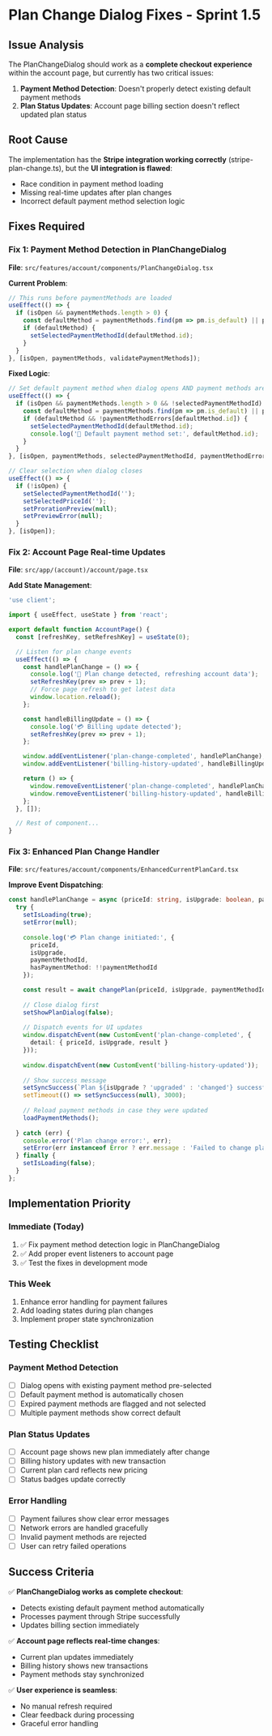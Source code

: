 # Plan Change Dialog Fixes - Sprint 1.5

## Issue Analysis

The PlanChangeDialog should work as a **complete checkout experience** within the account page, but currently has two critical issues:

1. **Payment Method Detection**: Doesn't properly detect existing default payment methods
2. **Plan Status Updates**: Account page billing section doesn't reflect updated plan status

## Root Cause

The implementation has the **Stripe integration working correctly** (stripe-plan-change.ts), but the **UI integration is flawed**:

- Race condition in payment method loading
- Missing real-time updates after plan changes
- Incorrect default payment method selection logic

## Fixes Required

### Fix 1: Payment Method Detection in PlanChangeDialog

**File**: `src/features/account/components/PlanChangeDialog.tsx`

**Current Problem**:
```typescript
// This runs before paymentMethods are loaded
useEffect(() => {
  if (isOpen && paymentMethods.length > 0) {
    const defaultMethod = paymentMethods.find(pm => pm.is_default) || paymentMethods[0];
    if (defaultMethod) {
      setSelectedPaymentMethodId(defaultMethod.id);
    }
  }
}, [isOpen, paymentMethods, validatePaymentMethods]);
```

**Fixed Logic**:
```typescript
// Set default payment method when dialog opens AND payment methods are loaded
useEffect(() => {
  if (isOpen && paymentMethods.length > 0 && !selectedPaymentMethodId) {
    const defaultMethod = paymentMethods.find(pm => pm.is_default) || paymentMethods[0];
    if (defaultMethod && !paymentMethodErrors[defaultMethod.id]) {
      setSelectedPaymentMethodId(defaultMethod.id);
      console.log('🔧 Default payment method set:', defaultMethod.id);
    }
  }
}, [isOpen, paymentMethods, selectedPaymentMethodId, paymentMethodErrors]);

// Clear selection when dialog closes
useEffect(() => {
  if (!isOpen) {
    setSelectedPaymentMethodId('');
    setSelectedPriceId('');
    setProrationPreview(null);
    setPreviewError(null);
  }
}, [isOpen]);
```

### Fix 2: Account Page Real-time Updates

**File**: `src/app/(account)/account/page.tsx`

**Add State Management**:
```typescript
'use client';

import { useEffect, useState } from 'react';

export default function AccountPage() {
  const [refreshKey, setRefreshKey] = useState(0);

  // Listen for plan change events
  useEffect(() => {
    const handlePlanChange = () => {
      console.log('🔄 Plan change detected, refreshing account data');
      setRefreshKey(prev => prev + 1);
      // Force page refresh to get latest data
      window.location.reload();
    };

    const handleBillingUpdate = () => {
      console.log('💳 Billing update detected');
      setRefreshKey(prev => prev + 1);
    };

    window.addEventListener('plan-change-completed', handlePlanChange);
    window.addEventListener('billing-history-updated', handleBillingUpdate);

    return () => {
      window.removeEventListener('plan-change-completed', handlePlanChange);
      window.removeEventListener('billing-history-updated', handleBillingUpdate);
    };
  }, []);

  // Rest of component...
}
```

### Fix 3: Enhanced Plan Change Handler

**File**: `src/features/account/components/EnhancedCurrentPlanCard.tsx`

**Improve Event Dispatching**:
```typescript
const handlePlanChange = async (priceId: string, isUpgrade: boolean, paymentMethodId?: string) => {
  try {
    setIsLoading(true);
    setError(null);
    
    console.log('💳 Plan change initiated:', {
      priceId,
      isUpgrade,
      paymentMethodId,
      hasPaymentMethod: !!paymentMethodId
    });

    const result = await changePlan(priceId, isUpgrade, paymentMethodId);
    
    // Close dialog first
    setShowPlanDialog(false);
    
    // Dispatch events for UI updates
    window.dispatchEvent(new CustomEvent('plan-change-completed', {
      detail: { priceId, isUpgrade, result }
    }));
    
    window.dispatchEvent(new CustomEvent('billing-history-updated'));
    
    // Show success message
    setSyncSuccess(`Plan ${isUpgrade ? 'upgraded' : 'changed'} successfully!`);
    setTimeout(() => setSyncSuccess(null), 3000);
    
    // Reload payment methods in case they were updated
    loadPaymentMethods();
    
  } catch (err) {
    console.error('Plan change error:', err);
    setError(err instanceof Error ? err.message : 'Failed to change plan');
  } finally {
    setIsLoading(false);
  }
};
```

## Implementation Priority

### Immediate (Today)
1. ✅ Fix payment method detection logic in PlanChangeDialog
2. ✅ Add proper event listeners to account page
3. ✅ Test the fixes in development mode

### This Week
1. Enhance error handling for payment failures
2. Add loading states during plan changes
3. Implement proper state synchronization

## Testing Checklist

### Payment Method Detection
- [ ] Dialog opens with existing payment method pre-selected
- [ ] Default payment method is automatically chosen
- [ ] Expired payment methods are flagged and not selected
- [ ] Multiple payment methods show correct default

### Plan Status Updates
- [ ] Account page shows new plan immediately after change
- [ ] Billing history updates with new transaction
- [ ] Current plan card reflects new pricing
- [ ] Status badges update correctly

### Error Handling
- [ ] Payment failures show clear error messages
- [ ] Network errors are handled gracefully
- [ ] Invalid payment methods are rejected
- [ ] User can retry failed operations

## Success Criteria

✅ **PlanChangeDialog works as complete checkout**:
- Detects existing default payment method automatically
- Processes payment through Stripe successfully
- Updates billing section immediately

✅ **Account page reflects real-time changes**:
- Current plan updates immediately
- Billing history shows new transactions
- Payment methods stay synchronized

✅ **User experience is seamless**:
- No manual refresh required
- Clear feedback during processing
- Graceful error handling
